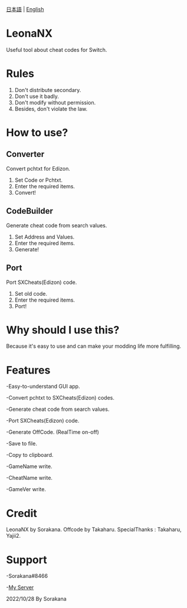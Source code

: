 [日本語](READMEjp.md) | [English](README.md)
# LeonaNX
Useful tool about cheat codes for Switch.
# Rules
1. Don't distribute secondary.
2. Don't use it badly.
3. Don't modify without permission.
4. Besides, don't violate the law.
# How to use?
## Converter
Convert pchtxt for Edizon.
1. Set Code or Pchtxt.
2. Enter the required items.
3. Convert!
## CodeBuilder
Generate cheat code from search values.
1. Set Address and Values.
2. Enter the required items.
3. Generate!
## Port
Port SXCheats(Edizon) code.
1. Set old code.
2. Enter the required items.
3. Port!
# Why should I use this?
Because it's easy to use and can make your modding life more fulfilling.
# Features
-Easy-to-understand GUI app.

-Convert pchtxt to SXCheats(Edizon) codes.

-Generate cheat code from search values.

-Port SXCheats(Edizon) code.

-Generate OffCode. (RealTime on-off)

-Save to file.

-Copy to clipboard.

-GameName write.

-CheatName write.

-GameVer write.
# Credit
LeonaNX by Sorakana.
Offcode by Takaharu.
SpecialThanks : Takaharu, Yajii2.
# Support
-Sorakana#8466

-[My Server](https://discord.gg/DQB6fcD6qq)

2022/10/28 By Sorakana
